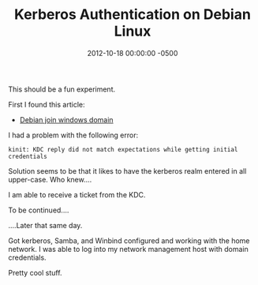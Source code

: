 ﻿---
title:  Kerberos Authentication on Debian Linux
date:   2012-10-18 00:00:00 -0500
categories: IT
---

This should be a fun experiment.

First I found this article:

- [Debian join windows domain](http://zeldor.biz/2010/12/debian-join-windows-domain/index.md)

I had a problem with the following error:

```console
kinit: KDC reply did not match expectations while getting initial credentials
```

Solution seems to be that it likes to have the kerberos realm entered in all upper-case. Who knew....

I am able to receive a ticket from the KDC.

To be continued....

....Later that same day.

Got kerberos, Samba, and Winbind configured and working with the home network. I was able to log into my network management host with domain credentials.

Pretty cool stuff.

